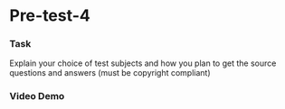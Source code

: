 # Pre-test-4

### Task
Explain your choice of test subjects and how you plan to get the source questions and answers (must be copyright compliant)


### Video Demo
